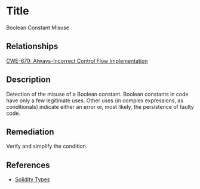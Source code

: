 # Title 
Boolean Constant Misuse

## Relationships 
[CWE-670: Always-Incorrect Control Flow Implementation](https://cwe.mitre.org/data/definitions/670.html)

## Description 
Detection of the misuse of a Boolean constant. Boolean constants in code have only a few legitimate uses. Other uses (in complex expressions, as conditionals) indicate either an error or, most likely, the persistence of faulty code.

## Remediation
Verify and simplify the condition.

## References 
* [Solidity Types](https://docs.soliditylang.org/en/v0.5.3/types.html#booleans)
